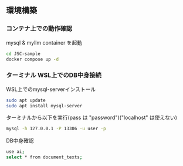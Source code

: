 ## 環境構築

### コンテナ上での動作確認
mysql & myllm container を起動
```bash
cd JSC-sample
docker compose up -d
```

### ターミナル WSL上でのDB中身接続
WSL上でのmysql-serverインストール
```bash
sudo apt update
sudo apt install mysql-server
```
ターミナルから以下を実行(pass は "password")("localhost" は使えない)
```bash
mysql -h 127.0.0.1 -P 13306 -u user -p
```
DB中身確認
```bash
use ai;
select * from document_texts;
```